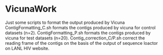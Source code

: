 # VicunaWork
Just some scripts to format the output produced by Vicuna
ContigFormatting_C.sh formats the contigs produced by vicuna for control datasets (n=2).
ContigFormatting_P.sh formats the contigs produced by vicuna for test datasets (n=20).
Contig_correction_C/P.sh correct the reading frame of the contigs on the basis of the output of sequence loactor on LANL HIV website.
